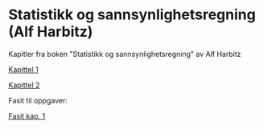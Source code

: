 # Statistikk og sannsynlighetsregning (Alf Harbitz)

Kapitler fra boken "Statistikk og sannsynlighetsregning" av Alf Harbitz

<a id="raw-url" href="https://github.com/nsfnost/Harbitz/blob/main/Harbitz_kap1.pdf">Kapittel 1</a>

<a id="raw-url" href="https://github.com/nsfnost/Harbitz/blob/main/Harbitz_kap2.pdf">Kapittel 2</a>


Fasit til oppgaver:

<a id="raw-url" href="https://github.com/nsfnost/Harbitz/blob/main/fasit_kap1.pdf">Fasit kap. 1</a>


